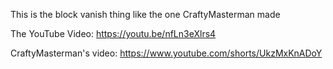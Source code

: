 This is the block vanish thing like the one CraftyMasterman made

The YouTube Video: https://youtu.be/nfLn3eXlrs4

CraftyMasterman's video: https://www.youtube.com/shorts/UkzMxKnADoY
